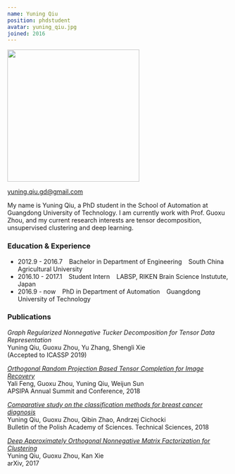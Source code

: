 ```yaml
---
name: Yuning Qiu
position: phdstudent
avatar: yuning_qiu.jpg
joined: 2016
---
```


<img width="300" src="{{site.baseurl}}/images/people/{{page.avatar}}" data-action="zoom">

<i class="fa fa-envelope-o"></i> yuning.qiu.gd@gmail.com <br>
<!-- <a href="https://github.com/ynqiu"><i class="fa fa-github"></i> Github</a> -->

My name is Yuning Qiu, a PhD student in the School of Automation at Guangdong University of Technology. I am currently work with Prof. Guoxu Zhou, and my current research interests are tensor decomposition, unsupervised clustering and deep learning.

<!-- My name is Titipat Achakulvisut, a PhD student in the Department of Bioengineering at University of Pennsylvania. -->
<!-- I am currently working with Prof. Konrad Kording. You can see more about me at [my page](http://titipata.github.io/). -->


<!-- I collaborate with [Daniel Acuna](http://www.scienceofscience.org/) in a relatively new field known as Science of Science. -->
<!-- You can also find out about other projects on my Github [@titipata](https://github.com/titipata). -->


<!-- Here are some of my projects with [@daniel-acuna](https://github.com/daniel-acuna) and [@evadyer](https://github.com/evadyer) -->

<!-- > **Recommendation of posters and PubMed articles based on preferences** [scholarfy.net](http://www.scholarfy.net/), [pubmed.scholarfy.net](http://pubmed.scholarfy.net/) <br> -->
<!-- > **Visualization of all universities in the world, their topics, and expertise** [map.scienceofscience.org](http://map.scienceofscience.org/) <br> -->
<!-- > **Computational Neuroscience** [NERDS](https://github.com/KordingLab/nerds) -->


<!-- I also run a blog, written in Thai, with [@bluenex](https://github.com/bluenex) named [tupleblog](http://tupleblog.github.io/) -->
<!-- where we post geeky, programming stuff (and whatever we like). -->

### Education & Experience

- 2012.9 - 2016.7 &ensp; Bachelor in Department of Engineering &ensp;  South China Agricultural University
- 2016.10 - 2017.1 &ensp; Student Intern &ensp; LABSP, RIKEN Brain Science Instutute, Japan
- 2016.9 - now &ensp; PhD in Department of Automation &ensp; Guangdong University of Technology


### Publications

_Graph Regularized Nonnegative Tucker Decomposition for Tensor Data Representation_<br>Yuning Qiu, Guoxu Zhou, Yu Zhang, Shengli Xie<br>
(Accepted to ICASSP 2019)


_[Orthogonal Random Projection Based Tensor Completion for Image Recovery](http://www.apsipa.org/proceedings/2018/pdfs/0001350.pdf)_ <br>Yali Feng, Guoxu Zhou, Yuning Qiu, Weijun Sun<br> 
APSIPA Annual Summit and Conference, 2018

_[Comparative study on the classification methods for breast cancer diagnosis](http://yadda.icm.edu.pl/yadda/element/bwmeta1.element.baztech-1c49c94f-8923-44d1-bf09-2559e673b642)_<br>Yuning Qiu, Guoxu Zhou, Qibin Zhao, Andrzej Cichocki<br>
Bulletin of the Polish Academy of Sciences. Technical Sciences, 2018

_[Deep Approximately Orthogonal Nonnegative Matrix Factorization for Clustering](https://arxiv.org/abs/1711.07437)_<br>Yuning Qiu, Guoxu Zhou, Kan Xie<br>
arXiv, 2017
